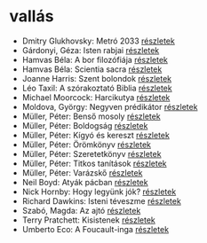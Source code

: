 # vallás

- Dmitry Glukhovsky: Metró 2033 [részletek](_details/Dmitry%20Glukhovsky.md#id_482)
- Gárdonyi, Géza: Isten rabjai [részletek](_details/G%C3%A1rdonyi%2C%20G%C3%A9za.md#id_619)
- Hamvas Béla: A bor filozófiája [részletek](_details/Hamvas%20B%C3%A9la.md#id_776)
- Hamvas Béla: Scientia sacra [részletek](_details/Hamvas%20B%C3%A9la.md#id_777)
- Joanne Harris: Szent bolondok [részletek](_details/Joanne%20Harris.md#id_1120)
- Léo Taxil: A szórakoztató Biblia [részletek](_details/L%C3%A9o%20Taxil.md#id_950)
- Michael Moorcock: Harcikutya [részletek](_details/Michael%20Moorcock.md#id_525)
- Moldova, György: Negyven prédikátor [részletek](_details/Moldova%2C%20Gy%C3%B6rgy.md#id_1405)
- Müller, Péter: Benső mosoly [részletek](_details/M%C3%BCller%2C%20P%C3%A9ter.md#id_111)
- Müller, Péter: Boldogság [részletek](_details/M%C3%BCller%2C%20P%C3%A9ter.md#id_112)
- Müller, Péter: Kígyó és kereszt [részletek](_details/M%C3%BCller%2C%20P%C3%A9ter.md#id_113)
- Müller, Péter: Örömkönyv [részletek](_details/M%C3%BCller%2C%20P%C3%A9ter.md#id_110)
- Müller, Péter: Szeretetkönyv [részletek](_details/M%C3%BCller%2C%20P%C3%A9ter.md#id_115)
- Müller, Péter: Titkos tanítások [részletek](_details/M%C3%BCller%2C%20P%C3%A9ter.md#id_116)
- Müller, Péter: Varázskő [részletek](_details/M%C3%BCller%2C%20P%C3%A9ter.md#id_117)
- Neil Boyd: Atyák pácban [részletek](_details/Neil%20Boyd.md#id_923)
- Nick Hornby: Hogy legyünk jók? [részletek](_details/Nick%20Hornby.md#id_304)
- Richard Dawkins: Isteni téveszme [részletek](_details/Richard%20Dawkins.md#id_363)
- Szabó, Magda: Az ajtó [részletek](_details/Szab%C3%B3%2C%20Magda.md#id_1357)
- Terry Pratchett: Kisistenek [részletek](_details/Terry%20Pratchett.md#id_761)
- Umberto Eco: A Foucault-inga [részletek](_details/Umberto%20Eco.md#id_1024)